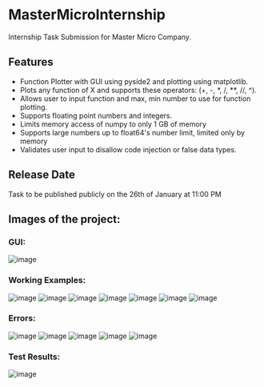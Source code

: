 # MasterMicroInternship
Internship Task Submission for Master Micro Company.

## Features
* Function Plotter with GUI using pyside2 and plotting using matplotlib.
* Plots any function of X and supports these operators: (+, -, *, /, **, //, ^).
* Allows user to input function and max, min number to use for function plotting.
* Supports floating point numbers and integers.
* Limits memory access of numpy to only 1 GB of memory
* Supports large numbers up to float64's number limit, limited only by memory
* Validates user input to disallow code injection or false data types.

## Release Date
Task to be published publicly on the 26th of January at 11:00 PM

## Images of the project: 
  ### GUI:
  ![image](https://user-images.githubusercontent.com/72594466/214720934-cc0f6c03-1dfc-454e-a0d1-7b88009240c7.png)
  
  ### Working Examples: 
  ![image](https://user-images.githubusercontent.com/72594466/214721365-e5c0a0c9-cfea-45eb-845d-980ebaae656f.png)
  ![image](https://user-images.githubusercontent.com/72594466/214721418-ca9b9348-0cc5-4d77-92f4-0a43938a1865.png)
  ![image](https://user-images.githubusercontent.com/72594466/214721796-fa57c8db-d207-4029-89b0-7ebd9f0d71ba.png)
  ![image](https://user-images.githubusercontent.com/72594466/214721857-dd55ba43-5d64-4cb7-92a4-817e09031815.png)
  ![image](https://user-images.githubusercontent.com/72594466/214721928-e8855cb2-15d0-44d5-b202-ced5547a363a.png)
  ![image](https://user-images.githubusercontent.com/72594466/214722225-7dea3d3a-5b71-4f74-8fe2-83518e978371.png)
  ![image](https://user-images.githubusercontent.com/72594466/214723142-8c5f0464-25c6-41dc-b50b-8113bae1d088.png)



  ### Errors: 
  ![image](https://user-images.githubusercontent.com/72594466/214721075-70f0a641-fa02-4b41-b91c-3d1593f40053.png)
  ![image](https://user-images.githubusercontent.com/72594466/214721163-90e0669a-4ecf-4333-9cc5-07371e3911ee.png)
  ![image](https://user-images.githubusercontent.com/72594466/214721244-e665a7c4-32cd-4821-ba9a-553b1b2b1cd0.png)
  ![image](https://user-images.githubusercontent.com/72594466/214722339-889b44cb-727e-4d21-817d-dbc1dd9bafc9.png)
  ![image](https://user-images.githubusercontent.com/72594466/214722797-b9bda5cd-1487-4ca6-b27c-07f948073f42.png)


  ### Test Results: 
  ![image](https://user-images.githubusercontent.com/72594466/214720771-ebbf0240-16cd-4e18-84a1-91e8212b56f9.png)
